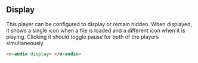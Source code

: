 ## Display

This player can be configured to display or remain hidden. When displayed, it shows a single icon when a file is loaded and a different icon when it is playing. Clicking it should toggle pause for both of the players simultaneously.


```html
<n-audio display> </n-audio>
```